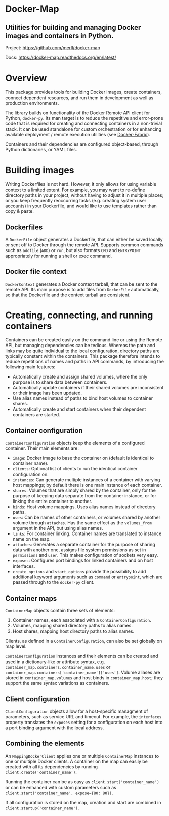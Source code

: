 Docker-Map
==========

Utilities for building and managing Docker images and containers in Python.
---------------------------------------------------------------------------

Project: https://github.com/merll/docker-map

Docs: https://docker-map.readthedocs.org/en/latest/


Overview
========
This package provides tools for building Docker images, create containers,
connect dependent resources, and run them in development as well as production
environments.

The library builds on functionality of the Docker Remote API client for Python,
`docker-py`. Its man target is to reduce the repetitive and error-prone code that is
required for creating and connecting containers in a non-trivial stack. It can be used
standalone for custom orchestration or for enhancing available deployment / remote
execution utilities (see [Docker-Fabric](https://github.com/merll/docker-fabric)).

Containers and their dependencies are configured object-based, through Python dictionaries,
or YAML files.

Building images
===============
Writing Dockerfiles is not hard. However, it only allows for using variable context to a
limited extent. For example, you may want to re-define directory paths in your project,
without having to adjust it in multiple places; or you keep frequently reoccurring tasks
(e.g. creating system user accounts) in your Dockerfile, and would like to use templates
rather than copy & paste.

Dockerfiles
-----------
A `DockerFile` object generates a Dockerfile, that can either be saved locally or sent
off to Docker through the remote API. Supports common commands such as `addfile` (`ADD`)
or `run`, but also formats `CMD` and `ENTRYPOINT` appropriately for running a shell or
exec command.

Docker file context
-------------------
`DockerContext` generates a Docker context tarball, that can be sent to the remote API.
Its main purpose is to add files from `DockerFile` automatically, so that the Dockerfile
and the context tarball are consistent.


Creating, connecting, and running containers
============================================
Containers can be created easily on the command line or using the Remote API, but managing
dependencies can be tedious. Whereas the path and links may be quite individual to the
local configuration, directory paths are typically constant within the containers.
This package therefore intends to reduce repetitions of names and paths in API commands,
by introducing the following main features:

* Automatically create and assign shared volumes, where the only purpose is to share data
  between containers.
* Automatically update containers if their shared volumes are inconsistent or their image
  has been updated.
* Use alias names instead of paths to bind host volumes to container shares.
* Automatically create and start containers when their dependent containers are started.

Container configuration
-----------------------
`ContainerConfiguration` objects keep the elements of a configured container. Their main
elements are:

* `image`: Docker image to base the container on (default is identical to container name).
* `clients`: Optional list of clients to run the identical container configuration on.
* `instances`: Can generate multiple instances of a container with varying host mappings;
  by default there is one main instance of each container.
* `shares`: Volumes that are simply shared by the container, only for the purpose of
  keeping data separate from the container instance, or for linking the entire container
  to another.
* `binds`: Host volume mappings. Uses alias names instead of directory paths.
* `uses`: Can be names of other containers, or volumes shared by another volume through
  `attaches`. Has the same effect as the `volumes_from` argument in the API, but using alias
  names.
* `links`: For container linking. Container names are translated to instance name on the map.
* `attaches`: Generates a separate container for the purpose of sharing data with another
  one, assigns file system permissions as set in `permissions` and `user`. This makes
  configuration of sockets very easy.
* `exposes`: Configures port bindings for linked containers and on host interfaces.
* `create_options` and `start_options` provide the possibility to add additional keyword
  arguments such as `command` or `entrypoint`, which are passed through to the `docker-py`
  client.

Container maps
--------------
`ContainerMap` objects contain three sets of elements:

1. Container names, each associated with a `ContainerConfiguration`.
2. Volumes, mapping shared directory paths to alias names.
3. Host shares, mapping host directory paths to alias names.

Clients, as defined in a `ContainerConfiguration`, can also be set globally on map level.

`ContainerConfiguration` instances and their elements can be created and used in a
dictionary-like or attribute syntax, e.g.
`container_map.containers.container_name.uses` or
`container_map.containers['container_name']['uses']`.
Volume aliases are stored in `container_map.volumes` and host binds in
`container_map.host`; they support the same syntax variations as containers.

Client configuration
--------------------
`ClientConfiguration` objects allow for a host-specific managment of parameters, such as
service URL and timeout. For example, the `interfaces` property translates the `exposes`
setting for a configuration on each host into a port binding argument with the local
address.

Combining the elements
----------------------
An `MappingDockerClient` applies one or multiple `ContainerMap` instances to one or
multiple Docker clients. A container on the map can easily be created with all its
dependencies by running `client.create('container_name')`.

Running the container can be as easy as
`client.start('container_name')`
or can be enhanced with custom parameters such as
`client.start('container_name', expose={80: 80})`.

If all configuration is stored on the map, creation and start are combined in
`client.startup('container_name')`.
